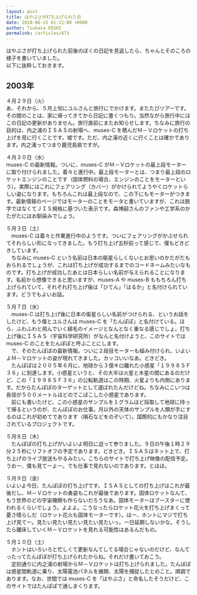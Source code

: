 ```yaml
---
layout: post
title: はやぶさが打ち上げられた日
date: 2010-06-15 01:21:00 +0900
author: Tsukasa OISHI
permalink: /articles/873
---
```



はやぶさが打ち上げられた前後のぼくの日記を見返したら、ちゃんとそのころの様子を書いていました。  
以下に抜粋しておきます。  

2003年  
----------------------------  
４月２９日（火）  
あ、それから、５月上旬にユルさんと旅行にでかけます。またたびツアーです。その間のことは、家に帰ってきてから日記に書くつもり。当然ながら旅行中にはこの日記の更新がありません。旅行直前にまたお知らせします。ちなみに旅行の目的は、内之浦のＩＳＡＳの射場へ、muses-C を積んだＭ－Ｖロケットの打ち上げを見に行くことです。嘘です。ただ、内之浦の近くに行くことは確かであります。内之浦ってつまり鹿児島県ですが。  

４月３０日（水）  
muses-C の最新情報。ついに、muses-C がＭ－Ｖロケットの最上段モーターに取り付けられました。着々と進行中。最上段モーターとは、つまり最上段のロケットエンジンのことです（固体燃料の場合、エンジンのことをモーターという）。実際にはこれにフェアリング（カバー）がかけられてようやくロケットらしい姿になります。もちろんこれは最上段なので、この下にもモーターがつきます。最新情報のページではモーターのことをモータと書いていますが、これは脱字ではなくてＪＩＳ規格に基づいた表示です。森博嗣さんのファンや工学系のかたがたにはお馴染みでしょう。  

５月３日（土）  
　muses-C は着々と作業進行中のようです。ついにフェアリングがかぶせられてそれらしい形になってきました。もう打ち上げ五秒前って感じで、僕もどきどきしています。  
　ちなみに muses-C という名前は日本の衛星らしくないとお思いのかたがたもおられるでしょうが、これは打ち上げが成功するまでのコードネームみたいなものです。打ち上げが成功したあとは日本らしい名前が与えられることになります。名前から想像できると思いますが、muses-A や muses-B ももちろん打ち上げられていて、それぞれ打ち上げ後は「ひてん」「はるか」と名付けられています。どうでもよいお話。  

５月７日（水）  
　muses-C は打ち上げ後に日本の衛星らしい名前がつけられる、というお話をしたけど、もう僕とユルさんは muses-C を「たんぽぽ」と名付けている。ほら、ふわふわと飛んでいく綿毛のイメージとなんとなく重なる感じでしょ。打ち上げ後にＩＳＡＳ（宇宙科学研究所）がなんと名付けようと、このサイトでは muses-C のことをたんぽぽと呼ぶことにします。  
　で、そのたんぽぽの最新情報。ついに２段目モーターも組み付けられ、いよいよＭ－Ｖロケットの姿が現れてきました。カッコいいなあ。どきどき。  
　たんぽぽは２００５年６月に、地球から３億キロ離れた小惑星「１９９８ＳＦ３６」に到達します。小惑星というと、その大半は火星と木星の間にあるのだけど、この「１９９８ＳＦ３６」の公転軌道はこの時期、火星よりも内側にあります。だからたんぽぽのターゲットとして選ばれたんだけどね。ちなみにこいつは長径が５００メートルほどのでこぼこした小惑星であります。  
　前にも書いたけど、この小惑星のサンプルを１グラムほど採取して地球に持って帰るというのが、たんぽぽのお仕事。月以外の天体のサンプルを人類が手にするのはこれが初めてであります（隕石などをのぞいて）。国際的にもかなり注目されているプロジェクトです。  

５月８日（木）  
　たんぽぽの打ち上げがいよいよ明日に迫って参りました。９日の午後１時２９分２５秒にリフトオフの予定であります。どきどき。ＩＳＡＳはネット上で、打ち上げのライブ放送もやるみたい。こちらのサイトで打ち上げ映像の配信予定。うおー、僕も見てーよー。でも仕事で見れないのであります。とほほ。  

５月９日（金）  
いよいよ今日、たんぽぽの打ち上げです。ＩＳＡＳとしての打ち上げはこれが最後だし、Ｍ－Ｖロケットの勇姿もこれが最後であります。固体ロケットなんて、もう世界のどの宇宙機関も作らないだろうなあ。固体モーターはブースターに使われるくらいでしょう。よよよ。こうなったらロケット花火を打ち上げまくって憂さ晴らしだ（ロケット花火も固体モーターです）。はー、ホントにマジで打ち上げ見てー。見たい見たい見たい見たい見たいっ。一日延期しないかな。そうしたら離床していくＭ－Ｖロケットを見れる可能性はあるんだもの。  

５月１０日（土）  
　ホントはいろいろと忙しくて更新なんてしてる場合じゃないのだけど、なんてったってたんぽぽが打ち上げられたからね。それだけ書いておこう。  
　定刻通りに内之浦の射場からＭ－Ｖロケットは打ち上げられました。たんぽぽは惑星間軌道に乗り、太陽電池パネルを展開、太陽を捕捉したとのこと。順調であります。なお、世間では muses-C を「はやぶさ」と命名したそうだけど、このサイトではたんぽぽで通しまくります。  

